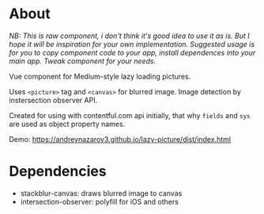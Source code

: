 # About

*NB: This is raw component, i don't think it's good idea to use it as is. But I hope it will be inspiration for your own implementation.
Suggested usage is for you to copy component code to your app, install dependences into your main app. Tweak component for your needs.*

Vue component for Medium-style lazy loading pictures.

Uses `<picture>` tag and `<canvas>` for blurred image.
Image detection by instersection observer API.

Created for using with contentful.com api initially, that why `fields` and `sys` are used as object property names.

Demo: https://andreynazarov3.github.io/lazy-picture/dist/index.html

# Dependencies

- stackblur-canvas: draws blurred image to canvas
- intersection-observer: polyfill for iOS and others
